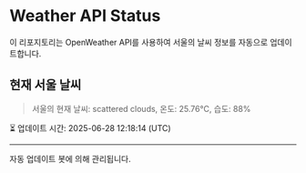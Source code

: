 
# Weather API Status

이 리포지토리는 OpenWeather API를 사용하여 서울의 날씨 정보를 자동으로 업데이트합니다.

## 현재 서울 날씨
> 서울의 현재 날씨: scattered clouds, 온도: 25.76°C, 습도: 88%

⏳ 업데이트 시간: 2025-06-28 12:18:14 (UTC)

---
자동 업데이트 봇에 의해 관리됩니다.
